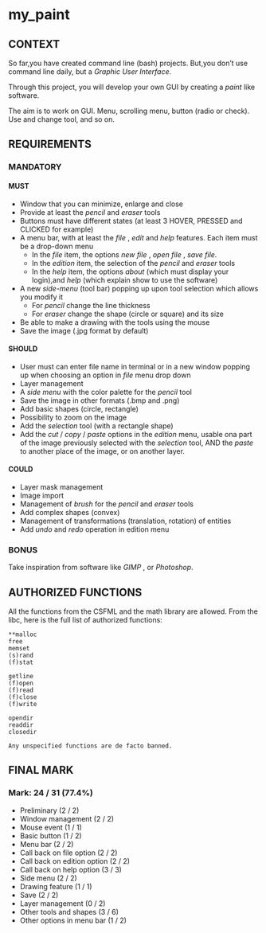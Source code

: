 # my_paint

## CONTEXT

So far,you have created command line (bash) projects. But,you don’t use command line daily, but a _Graphic User Interface_.

Through this project, you will develop your own GUI by creating a _paint_ like software.

The aim is to work on GUI. Menu, scrolling menu, button (radio or check). Use and change tool, and so on.

## REQUIREMENTS

### MANDATORY

#### MUST

- Window that you can minimize, enlarge and close
- Provide at least the _pencil_ and _eraser_ tools
- Buttons must have different states (at least 3 HOVER, PRESSED and CLICKED for example)
- A menu bar, with at least the _file_ , _edit_ and _help_ features. Each item must be a drop-down menu
  - In the _file_ item, the options _new file_ , _open file_ , _save file_.
  - In the _edition_ item, the selection of the _pencil_ and _eraser_ tools
  - In the _help_ item, the options _about_ (which must display your login),and _help_ (which explain show to use the software)
- A new _side-menu_ (tool bar) popping up upon tool selection which allows you modify it
  - For _pencil_ change the line thickness
  - For _eraser_ change the shape (circle or square) and its size
- Be able to make a drawing with the tools using the mouse
- Save the image (.jpg format by default)

#### SHOULD

- User must can enter file name in terminal or in a new window popping up when choosing an option in _file_ menu drop down
- Layer management
- A _side menu_ with the color palette for the _pencil_ tool
- Save the image in other formats (.bmp and .png)
- Add basic shapes (circle, rectangle)
- Possibility to zoom on the image
- Add the _selection_ tool (with a rectangle shape)
- Add the _cut_ / _copy_ / _paste_ options in the _edition_ menu, usable ona part of the image previously selected with the _selection_ tool, AND the _paste_ to another place of the image, or on another layer.

#### COULD

- Layer mask management
- Image import
- Management of _brush_ for the _pencil_ and _eraser_ tools
- Add complex shapes (convex)
- Management of transformations (translation, rotation) of entities
- Add _undo_ and _redo_ operation in edition menu

### BONUS

Take inspiration from software like _GIMP_ , or _Photoshop_.

## AUTHORIZED FUNCTIONS

All the functions from the CSFML and the math library are allowed.
From the libc, here is the full list of authorized functions:

```text
**malloc
free
memset
(s)rand
(f)stat

getline
(f)open
(f)read
(f)close
(f)write

opendir
readdir
closedir
```

```text
Any unspecified functions are de facto banned.
```

## FINAL MARK

### Mark: 24 / 31 (77.4%)

- Preliminary (2 / 2)
- Window management (2 / 2)
- Mouse event (1 / 1)
- Basic button (1 / 2)
- Menu bar (2 / 2)
- Call back on file option (2 / 2)
- Call back on edition option (2 / 2)
- Call back on help option (3 / 3)
- Side menu (2 / 2)
- Drawing feature (1 / 1)
- Save (2 / 2)
- Layer management (0 / 2)
- Other tools and shapes (3 / 6)
- Other options in menu bar (1 / 2)
